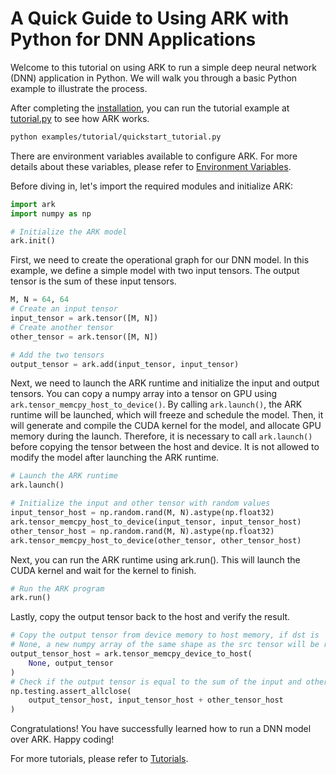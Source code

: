 # A Quick Guide to Using ARK with Python for DNN Applications

Welcome to this tutorial on using ARK to run a simple deep neural network (DNN) application in Python. We will walk you through a basic Python example to illustrate the process.

After completing the [installation](./install.md), you can run the tutorial example at [tutorial.py](../examples/tutorial/quickstart_tutorial.py) to see how ARK works.

```bash
python examples/tutorial/quickstart_tutorial.py
```

There are environment variables available to configure ARK. For more details about these variables, please refer to [Environment Variables](./env.md).

Before diving in, let's import the required modules and initialize ARK:

```python
import ark
import numpy as np

# Initialize the ARK model
ark.init()

```
First, we need to create the operational graph for our DNN model. In this example, we define a simple model with two input tensors. The output tensor is the sum of these input tensors.

```python
M, N = 64, 64
# Create an input tensor
input_tensor = ark.tensor([M, N])
# Create another tensor
other_tensor = ark.tensor([M, N])

# Add the two tensors
output_tensor = ark.add(input_tensor, input_tensor)
```

Next, we need to launch the ARK runtime and initialize the input and output tensors. You can copy a numpy array into a tensor on GPU using `ark.tensor_memcpy_host_to_device()`. By calling `ark.launch()`, the ARK runtime will be launched, which will freeze and schedule the model. Then, it will generate and compile the CUDA kernel for the model, and allocate GPU memory during the launch. Therefore, it is necessary to call `ark.launch()` before copying the tensor between the host and device. It is not allowed to modify the model after launching the ARK runtime.


```python
# Launch the ARK runtime
ark.launch()

# Initialize the input and other tensor with random values
input_tensor_host = np.random.rand(M, N).astype(np.float32)
ark.tensor_memcpy_host_to_device(input_tensor, input_tensor_host)
other_tensor_host = np.random.rand(M, N).astype(np.float32)
ark.tensor_memcpy_host_to_device(other_tensor, other_tensor_host)
```

Next, you can run the ARK runtime using ark.run(). This will launch the CUDA kernel and wait for the kernel to finish.

```python
# Run the ARK program
ark.run()
```

Lastly, copy the output tensor back to the host and verify the result.

```python
# Copy the output tensor from device memory to host memory, if dst is 
# None, a new numpy array of the same shape as the src tensor will be returned
output_tensor_host = ark.tensor_memcpy_device_to_host(
    None, output_tensor
)
# Check if the output tensor is equal to the sum of the input and other tensor
np.testing.assert_allclose(
    output_tensor_host, input_tensor_host + other_tensor_host
)
```

Congratulations! You have successfully learned how to run a DNN model over ARK. Happy coding!

For more tutorials, please refer to [Tutorials](./tutorial/).
